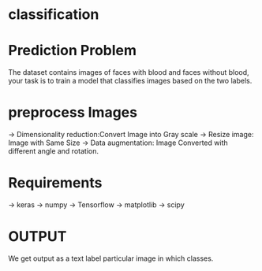 # classification 

# Prediction Problem

The dataset contains images of faces with blood and faces without blood, your task is to train a model that classifies images based on the two labels.

# preprocess Images

  ->  Dimensionality reduction:Convert Image into Gray scale
  ->  Resize image: Image with Same Size
  ->  Data augmentation: Image Converted with different angle and rotation.
  
# Requirements

  -> keras
  -> numpy
  -> Tensorflow
  -> matplotlib
  -> scipy
 

 # OUTPUT
 
 We get output as a text label particular image in which classes.
 
 
